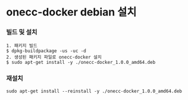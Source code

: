 # onecc-docker debian 설치

### 빌드 및 설치 

```
1. 패키지 빌드
$ dpkg-buildpackage -us -uc -d
2. 생성된 패키지 파일로 onecc-docker 설치
$ sudo apt-get install -y ./onecc-docker_1.0.0_amd64.deb
```



### 재설치

```
sudo apt-get install --reinstall -y ./onecc-docker_1.0.0_amd64.deb
```

